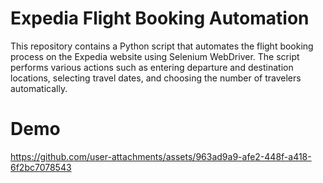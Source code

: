 # Expedia Flight Booking Automation

This repository contains a Python script that automates the flight booking process on the Expedia website using Selenium WebDriver. The script performs various actions such as entering departure and destination locations, selecting travel dates, and choosing the number of travelers automatically.


# Demo
https://github.com/user-attachments/assets/963ad9a9-afe2-448f-a418-6f2bc7078543

